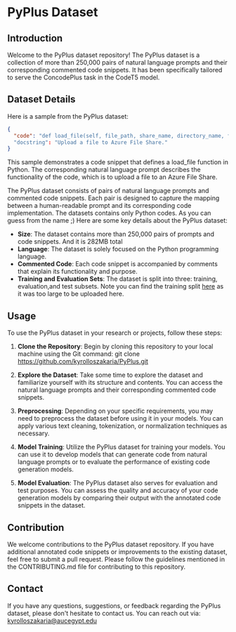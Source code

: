 # PyPlus Dataset

## Introduction
Welcome to the PyPlus dataset repository! The PyPlus dataset is a collection of more than 250,000 pairs of natural language prompts and their corresponding commented code snippets. It has been specifically tailored to serve the ConcodePlus task in the CodeT5 model.

## Dataset Details
Here is a sample from the PyPlus dataset:

```json
{
  "code": "def load_file(self, file_path, share_name, directory_name, file_name, **kwargs):\n        \"\"\"\n        Upload a file to Azure File Share.\n\n        :param file_path: Path to the file to load.\n        :type file_path: str\n        :param share_name: Name of the share.\n        :type share_name: str\n        :param directory_name: Name of the directory.\n        :type directory_name: str\n        :param file_name: Name of the file.\n        :type file_name: str\n        :param kwargs: Optional keyword arguments that\n            `FileService.create_file_from_path()` takes.\n        :type kwargs: object\n        \"\"\"\n        self.connection.create_file_from_path(share_name, directory_name,\n                                              file_name, file_path, **kwargs)"
  "docstring": "Upload a file to Azure File Share."
}
```
This sample demonstrates a code snippet that defines a load_file function in Python. The corresponding natural language prompt describes the functionality of the code, which is to upload a file to an Azure File Share.

The PyPlus dataset consists of pairs of natural language prompts and commented code snippets. Each pair is designed to capture the mapping between a human-readable prompt and its corresponding code implementation.
The datasets contains only Python codes. As you can guess from the name ;) 
Here are some key details about the PyPlus dataset:

- **Size**: The dataset contains more than 250,000 pairs of prompts and code snippets. And it is 282MB total
- **Language**: The dataset is solely focused on the Python programming language.
- **Commented Code**: Each code snippet is accompanied by comments that explain its functionality and purpose.
- **Training and Evaluation Sets**: The dataset is split into three: training, evaluation,and test subsets. Note you can find the training split [here](https://drive.google.com/file/d/1mO6tW1Q_Xx6uV0dFh8Vzs1TuvnqDaIjF/view?usp=share_link) as it was too large to be uploaded here.

## Usage
To use the PyPlus dataset in your research or projects, follow these steps:

1. **Clone the Repository**: Begin by cloning this repository to your local machine using the Git command:
git clone https://github.com/kyrolloszakaria/PyPlus.git

2. **Explore the Dataset**: Take some time to explore the dataset and familiarize yourself with its structure and contents. You can access the natural language prompts and their corresponding commented code snippets.

3. **Preprocessing**: Depending on your specific requirements, you may need to preprocess the dataset before using it in your models. You can apply various text cleaning, tokenization, or normalization techniques as necessary.

4. **Model Training**: Utilize the PyPlus dataset for training your models. You can use it to develop models that can generate code from natural language prompts or to evaluate the performance of existing code generation models.

5. **Model Evaluation**: The PyPlus dataset also serves for evaluation and test purposes. You can assess the quality and accuracy of your code generation models by comparing their output with the annotated code snippets in the dataset.



## Contribution
We welcome contributions to the PyPlus dataset repository. If you have additional annotated code snippets or improvements to the existing dataset, feel free to submit a pull request. Please follow the guidelines mentioned in the CONTRIBUTING.md file for contributing to this repository.

## Contact
If you have any questions, suggestions, or feedback regarding the PyPlus dataset, please don't hesitate to contact us.
You can reach out via: kyrolloszakaria@aucegypt.edu 
